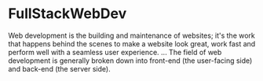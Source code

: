# FullStackWebDev
Web development is the building and maintenance of websites; it's the work that happens behind the scenes to make a website look great, work fast and perform well with a seamless user experience. ... The field of web development is generally broken down into front-end (the user-facing side) and back-end (the server side).

